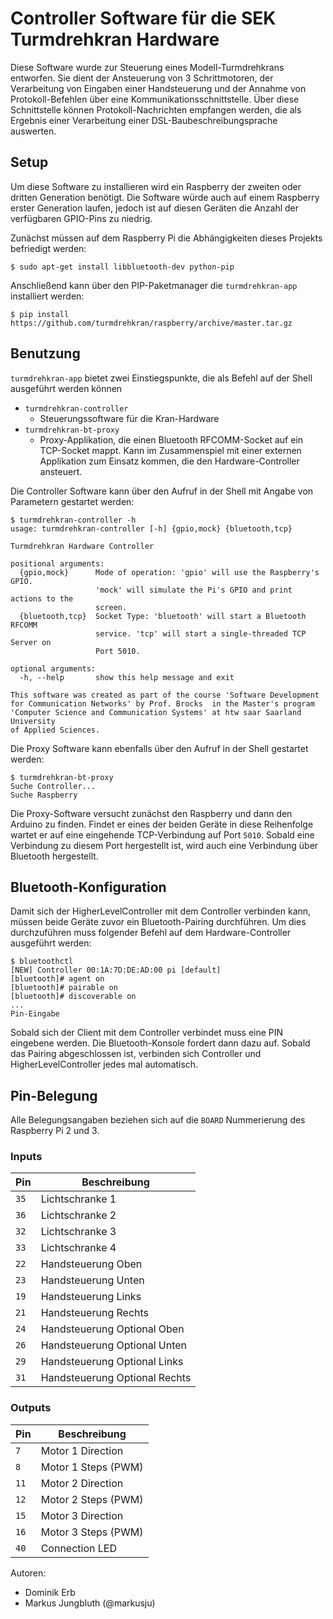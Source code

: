 # Controller Software für die SEK Turmdrehkran Hardware
Diese Software wurde zur Steuerung eines Modell-Turmdrehkrans entworfen. Sie dient der Ansteuerung von 3 Schrittmotoren, der Verarbeitung von Eingaben einer Handsteuerung und der Annahme von Protokoll-Befehlen über eine Kommunikationsschnittstelle. Über diese Schnittstelle können Protokoll-Nachrichten empfangen werden, die als Ergebnis einer Verarbeitung einer DSL-Baubeschreibungsprache auswerten.

## Setup
Um diese Software zu installieren wird ein Raspberry der zweiten oder dritten Generation benötigt.
Die Software würde auch auf einem Raspberry erster Generation laufen, jedoch ist auf diesen Geräten die Anzahl der verfügbaren GPIO-Pins zu niedrig.

Zunächst müssen auf dem Raspberry Pi die Abhängigkeiten dieses Projekts befriedigt werden:
```
$ sudo apt-get install libbluetooth-dev python-pip
```
Anschließend kann über den PIP-Paketmanager die `turmdrehkran-app` installiert werden:
```
$ pip install https://github.com/turmdrehkran/raspberry/archive/master.tar.gz
```
## Benutzung
`turmdrehkran-app` bietet zwei Einstiegspunkte, die als Befehl auf der Shell ausgeführt werden können
* `turmdrehkran-controller`
    * Steuerungssoftware für die Kran-Hardware 
* `turmdrehkran-bt-proxy`
    * Proxy-Applikation, die einen Bluetooth RFCOMM-Socket auf ein TCP-Socket mappt. Kann im Zusammenspiel mit einer externen Applikation zum Einsatz kommen, die den Hardware-Controller ansteuert. 

Die Controller Software kann über den Aufruf in der Shell mit Angabe von Parametern gestartet werden:
```
$ turmdrehkran-controller -h
usage: turmdrehkran-controller [-h] {gpio,mock} {bluetooth,tcp}

Turmdrehkran Hardware Controller

positional arguments:
  {gpio,mock}      Mode of operation: 'gpio' will use the Raspberry's GPIO.
                   'mock' will simulate the Pi's GPIO and print actions to the
                   screen.
  {bluetooth,tcp}  Socket Type: 'bluetooth' will start a Bluetooth RFCOMM
                   service. 'tcp' will start a single-threaded TCP Server on
                   Port 5010.

optional arguments:
  -h, --help       show this help message and exit

This software was created as part of the course 'Software Development for Communication Networks' by Prof. Brocks  in the Master's program
'Computer Science and Communication Systems' at htw saar Saarland University
of Applied Sciences.
```
Die Proxy Software kann ebenfalls über den Aufruf in der Shell gestartet werden:
```
$ turmdrehkran-bt-proxy
Suche Controller...
Suche Raspberry

```
Die Proxy-Software versucht zunächst den Raspberry und dann den Arduino zu finden. Findet er eines der beiden Geräte in diese Reihenfolge wartet er auf eine eingehende TCP-Verbindung auf Port `5010`. Sobald eine Verbindung zu diesem Port hergestellt ist, wird auch eine Verbindung über Bluetooth hergestellt.

## Bluetooth-Konfiguration
Damit sich der HigherLevelController mit dem Controller verbinden kann, müssen beide Geräte zuvor ein Bluetooth-Pairing durchführen.
Um dies durchzuführen muss folgender Befehl auf dem Hardware-Controller ausgeführt werden:

```
$ bluetoothctl 
[NEW] Controller 00:1A:7D:DE:AD:00 pi [default]
[bluetooth]# agent on
[bluetooth]# pairable on
[bluetooth]# discoverable on
...
Pin-Eingabe
```
Sobald sich der Client mit dem Controller verbindet muss eine PIN eingebene werden. Die Bluetooth-Konsole fordert dann dazu auf.
Sobald das Pairing abgeschlossen ist, verbinden sich Controller und HigherLevelController jedes mal automatisch.

## Pin-Belegung
Alle Belegungsangaben beziehen sich auf die `BOARD` Nummerierung des Raspberry Pi 2 und 3.
### Inputs
| Pin | Beschreibung |
| --- | --- |
| `35` | Lichtschranke 1 |
| `36` | Lichtschranke 2 |
| `32` | Lichtschranke 3  |
| `33` | Lichtschranke 4  |
| `22` | Handsteuerung Oben  |
| `23` | Handsteuerung Unten  |
| `19` | Handsteuerung Links |
| `21` | Handsteuerung Rechts  |
| `24` | Handsteuerung Optional Oben  |
| `26` | Handsteuerung Optional Unten  |
| `29` | Handsteuerung Optional Links  |
| `31` | Handsteuerung Optional Rechts  |

### Outputs
| Pin | Beschreibung |
| --- | --- |
| `7` | Motor 1 Direction |
| `8` | Motor 1 Steps (PWM) |
| `11` | Motor 2 Direction |
| `12` | Motor 2 Steps (PWM) |
| `15` | Motor 3 Direction |
| `16` | Motor 3 Steps (PWM) |
| `40` | Connection LED |

Autoren: 
* Dominik Erb
* Markus Jungbluth (@markusju)
